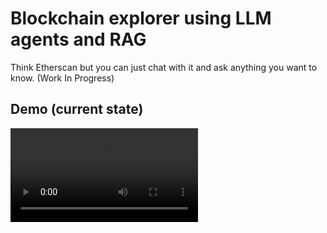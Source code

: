 # Blockchain explorer using LLM agents and RAG 

Think Etherscan but you can just chat with it and ask anything you want to know. (Work In Progress)



## Demo (current state)

<video src="https://github.com/user-attachments/assets/112e3021-fb93-4f34-a601-a7946167a1e4"/>

